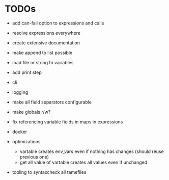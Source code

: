 
# TODOs

- add can-fail option to expressions and calls
- resolve expressions everywhere
- create extensive documentation
- make append to list possible
- load file or string to variables
- add print step
- cli
- logging
- make all field separators configurable
- make globals r/w?
- fix referencing variable fields in maps in expressions

- docker
- optimizations
    - vartable creates env_vars even if nothing has changes (should reuse previous one)
    - get all value of vartable creates all values even if unchanged
- tooling to syntaxcheck all tamefiles
